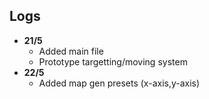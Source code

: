 ## Logs
- **21/5**
  - Added main file
  - Prototype targetting/moving system
- **22/5**
  - Added map gen presets (x-axis,y-axis)
